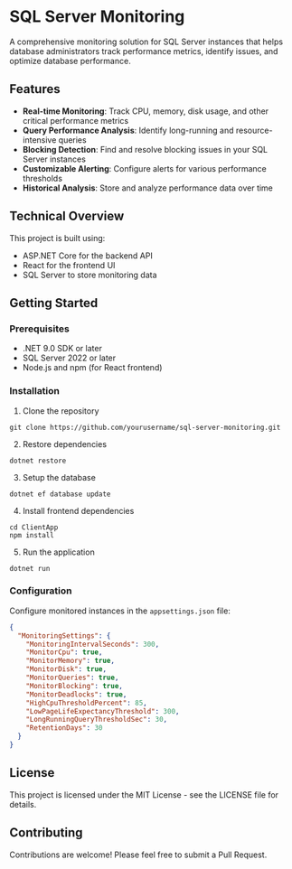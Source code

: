# SQL Server Monitoring

A comprehensive monitoring solution for SQL Server instances that helps database administrators track performance metrics, identify issues, and optimize database performance.

## Features

- **Real-time Monitoring**: Track CPU, memory, disk usage, and other critical performance metrics
- **Query Performance Analysis**: Identify long-running and resource-intensive queries
- **Blocking Detection**: Find and resolve blocking issues in your SQL Server instances
- **Customizable Alerting**: Configure alerts for various performance thresholds
- **Historical Analysis**: Store and analyze performance data over time

## Technical Overview

This project is built using:
- ASP.NET Core for the backend API
- React for the frontend UI
- SQL Server to store monitoring data

## Getting Started

### Prerequisites

- .NET 9.0 SDK or later
- SQL Server 2022 or later
- Node.js and npm (for React frontend)

### Installation

1. Clone the repository
```
git clone https://github.com/yourusername/sql-server-monitoring.git
```

2. Restore dependencies
```
dotnet restore
```

3. Setup the database
```
dotnet ef database update
```

4. Install frontend dependencies
```
cd ClientApp
npm install
```

5. Run the application
```
dotnet run
```

### Configuration

Configure monitored instances in the `appsettings.json` file:

```json
{
  "MonitoringSettings": {
    "MonitoringIntervalSeconds": 300,
    "MonitorCpu": true,
    "MonitorMemory": true,
    "MonitorDisk": true,
    "MonitorQueries": true,
    "MonitorBlocking": true,
    "MonitorDeadlocks": true,
    "HighCpuThresholdPercent": 85,
    "LowPageLifeExpectancyThreshold": 300,
    "LongRunningQueryThresholdSec": 30,
    "RetentionDays": 30
  }
}
```

## License

This project is licensed under the MIT License - see the LICENSE file for details.

## Contributing

Contributions are welcome! Please feel free to submit a Pull Request. 
